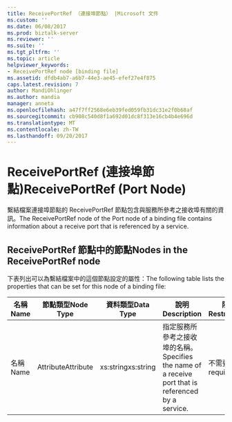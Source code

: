 ```yaml
---
title: ReceivePortRef （連接埠節點） |Microsoft 文件
ms.custom: ''
ms.date: 06/08/2017
ms.prod: biztalk-server
ms.reviewer: ''
ms.suite: ''
ms.tgt_pltfrm: ''
ms.topic: article
helpviewer_keywords:
- ReceivePortRef node [binding file]
ms.assetid: dfdb4ab7-a6b7-44e3-ae45-efef27e4f875
caps.latest.revision: 7
author: MandiOhlinger
ms.author: mandia
manager: anneta
ms.openlocfilehash: a47f7ff2568e6eb39fed059fb31dc31e2f0b68af
ms.sourcegitcommit: cb908c540d8f1a692d01dc8f313e16cb4b4e696d
ms.translationtype: MT
ms.contentlocale: zh-TW
ms.lasthandoff: 09/20/2017
---
```

# <a name="receiveportref-port-node"></a><span data-ttu-id="bd842-102">ReceivePortRef (連接埠節點)</span><span class="sxs-lookup"><span data-stu-id="bd842-102">ReceivePortRef (Port Node)</span></span>
<span data-ttu-id="bd842-103">繫結檔案連接埠節點的 ReceivePortRef 節點包含與服務所參考之接收埠有關的資訊。</span><span class="sxs-lookup"><span data-stu-id="bd842-103">The ReceivePortRef node of the Port node of a binding file contains information about a receive port that is referenced by a service.</span></span>  
  
## <a name="nodes-in-the-receiveportref-node"></a><span data-ttu-id="bd842-104">ReceivePortRef 節點中的節點</span><span class="sxs-lookup"><span data-stu-id="bd842-104">Nodes in the ReceivePortRef node</span></span>  
 <span data-ttu-id="bd842-105">下表列出可以為繫結檔案中的這個節點設定的屬性：</span><span class="sxs-lookup"><span data-stu-id="bd842-105">The following table lists the properties that can be set for this node of a binding file:</span></span>  
  
|<span data-ttu-id="bd842-106">**名稱**</span><span class="sxs-lookup"><span data-stu-id="bd842-106">**Name**</span></span>|<span data-ttu-id="bd842-107">**節點類型**</span><span class="sxs-lookup"><span data-stu-id="bd842-107">**Node Type**</span></span>|<span data-ttu-id="bd842-108">**資料類型**</span><span class="sxs-lookup"><span data-stu-id="bd842-108">**Data Type**</span></span>|<span data-ttu-id="bd842-109">**說明**</span><span class="sxs-lookup"><span data-stu-id="bd842-109">**Description**</span></span>|<span data-ttu-id="bd842-110">**限制**</span><span class="sxs-lookup"><span data-stu-id="bd842-110">**Restrictions**</span></span>|<span data-ttu-id="bd842-111">**註解**</span><span class="sxs-lookup"><span data-stu-id="bd842-111">**Comments**</span></span>|  
|--------------|-------------------|-------------------|---------------------|----------------------|------------------|  
|<span data-ttu-id="bd842-112">名稱</span><span class="sxs-lookup"><span data-stu-id="bd842-112">Name</span></span>|<span data-ttu-id="bd842-113">Attribute</span><span class="sxs-lookup"><span data-stu-id="bd842-113">Attribute</span></span>|<span data-ttu-id="bd842-114">xs:string</span><span class="sxs-lookup"><span data-stu-id="bd842-114">xs:string</span></span>|<span data-ttu-id="bd842-115">指定服務所參考之接收埠的名稱。</span><span class="sxs-lookup"><span data-stu-id="bd842-115">Specifies the name of a receive port that is referenced by a service.</span></span>|<span data-ttu-id="bd842-116">不需要</span><span class="sxs-lookup"><span data-stu-id="bd842-116">Not required</span></span>|<span data-ttu-id="bd842-117">預設值：空白</span><span class="sxs-lookup"><span data-stu-id="bd842-117">Default value: empty</span></span>|